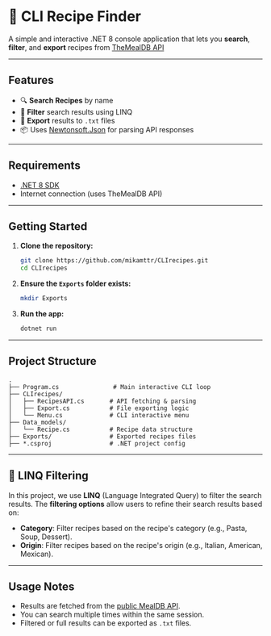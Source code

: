 # 🍳 CLI Recipe Finder

A simple and interactive .NET 8 console application that lets you **search**, **filter**, and **export** recipes from [TheMealDB API](https://www.themealdb.com/)

---

## Features

- 🔍 **Search Recipes** by name  
- 🧾 **Filter** search results using LINQ  
- 📄 **Export** results to `.txt` files  
- 📦 Uses [Newtonsoft.Json](https://www.nuget.org/packages/Newtonsoft.Json) for parsing API responses    

---

## Requirements

- [.NET 8 SDK](https://dotnet.microsoft.com/en-us/download/dotnet/8.0)  
- Internet connection (uses TheMealDB API)  

---

## Getting Started

1. **Clone the repository:**
   ```bash
   git clone https://github.com/mikamttr/CLIrecipes.git
   cd CLIrecipes
   ```

2. **Ensure the `Exports` folder exists:**
   ```bash
   mkdir Exports
   ```

3. **Run the app:**
   ```bash
   dotnet run
   ```

---

## Project Structure

```
.
├── Program.cs               # Main interactive CLI loop
├── CLIrecipes/
│   ├── RecipesAPI.cs       # API fetching & parsing
│   ├── Export.cs           # File exporting logic
│   └── Menu.cs             # CLI interactive menu
├── Data_models/
│   └── Recipe.cs           # Recipe data structure
├── Exports/                # Exported recipes files
├── *.csproj                # .NET project config
```

---

## 🧾 LINQ Filtering

In this project, we use **LINQ** (Language Integrated Query) to filter the search results.
The **filtering options** allow users to refine their search results based on:

- **Category**: Filter recipes based on the recipe's category (e.g., Pasta, Soup, Dessert).
- **Origin**: Filter recipes based on the recipe's origin (e.g., Italian, American, Mexican).

---

## Usage Notes

- Results are fetched from the [public MealDB API](https://www.themealdb.com/api.php).
- You can search multiple times within the same session.
- Filtered or full results can be exported as `.txt` files.

